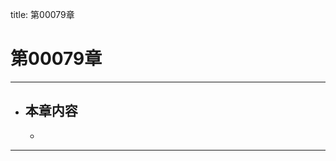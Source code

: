 title: 第00079章
# 第00079章
-------------------------------------------------
- 本章内容
    - 
    - 
-------------------------------------------------
